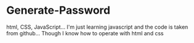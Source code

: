 # Generate-Password
html, CSS, JavaScript...
I'm just learning javascript and the code is taken from github... Though I know how to operate with html and css
